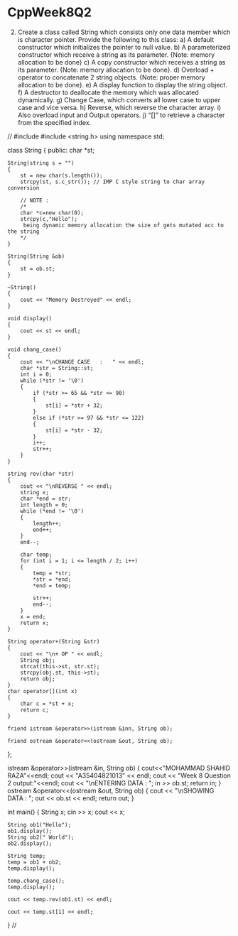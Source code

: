 # CppWeek8Q2
2. Create a class called String which consists only one data member which is character pointer. Provide the following to this class:
a) A default constructor which initializes the pointer to null value.
b) A parameterized constructor which receive a string as its parameter. {Note: memory allocation to be done}
c) A copy constructor which receives a string as its parameter. {Note: memory allocation to be done}.
d) Overload + operator to concatenate 2 string objects. {Note: proper memory allocation to be done}.
e) A display function to display the string object.
f) A destructor to deallocate the memory which was allocated dynamically.
g) Change Case, which converts all lower case to upper case and vice versa.
h) Reverse, which reverse the character array.
i) Also overload input and Output operators.
j) “[]” to retrieve a character from the specified index.


// 
#include <iostream>
#include <string.h>
using namespace std;

class String
{
public:
    char *st;

    String(string s = "")
    {
        st = new char(s.length());
        strcpy(st, s.c_str()); // IMP C style string to char array conversion

        // NOTE :
        /*
        char *c=new char(0);
        strcpy(c,"Hello");
         being dynamic memory allocation the size of gets mutated acc to the string
        */
    }

    String(String &ob)
    {
        st = ob.st;
    }

    ~String()
    {
        cout << "Memory Destroyed" << endl;
    }

    void display()
    {
        cout << st << endl;
    }

    void chang_case()
    {
        cout << "\nCHANGE CASE   :   " << endl;
        char *str = String::st;
        int i = 0;
        while (*str != '\0')
        {
            if (*str >= 65 && *str <= 90)
            {
                st[i] = *str + 32;
            }
            else if (*str >= 97 && *str <= 122)
            {
                st[i] = *str - 32;
            }
            i++;
            str++;
        }
    }

    string rev(char *str)
    {
        cout << "\nREVERSE " << endl;
        string x;
        char *end = str;
        int length = 0;
        while (*end != '\0')
        {
            length++;
            end++;
        }
        end--;

        char temp;
        for (int i = 1; i <= length / 2; i++)
        {
            temp = *str;
            *str = *end;
            *end = temp;

            str++;
            end--;
        }
        x = end;
        return x;
    }

    String operator+(String &str)
    {
        cout << "\n+ OP " << endl;
        String obj;
        strcat(this->st, str.st);
        strcpy(obj.st, this->st);
        return obj;
    }
    char operator[](int x)
    {
        char c = *st + x;
        return c;
    }

    friend istream &operator>>(istream &inn, String ob);

    friend ostream &operator<<(ostream &out, String ob);
};

istream &operator>>(istream &in, String ob)
{
	cout<<"MOHAMMAD SHAHID RAZA"<<endl;
        cout << "A35404821013" << endl;
		cout << "Week 8 Question 2 output:"<<endl;
    cout << "\nENTERING DATA : ";
    in >> ob.st;
    return in;
}
ostream &operator<<(ostream &out, String ob)
{
    cout << "\nSHOWING DATA : ";
    out << ob.st << endl;
    return out;
}

int main()
{
    String x;
    cin >> x;
    cout << x;

    String ob1("Hello");
    ob1.display();
    String ob2(" World");
    ob2.display();

    String temp;
    temp = ob1 + ob2;
    temp.display();

    temp.chang_case();
    temp.display();

    cout << temp.rev(ob1.st) << endl;

    cout << temp.st[1] << endl;
}
//
